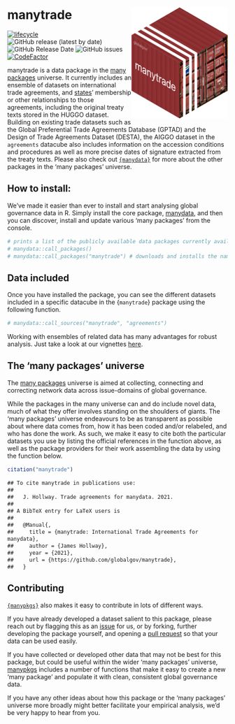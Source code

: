 
# manytrade <img src="man/figures/manytradeContainer.png" align="right" width="220"/>

<!-- badges: start -->

[![lifecycle](https://img.shields.io/badge/lifecycle-experimental-orange.svg)](https://www.tidyverse.org/lifecycle/#experimental)
![GitHub release (latest by
date)](https://img.shields.io/github/v/release/globalgov/manytrade)
![GitHub Release
Date](https://img.shields.io/github/release-date/globalgov/manytrade)
![GitHub
issues](https://img.shields.io/github/issues-raw/globalgov/manytrade)
[![CodeFactor](https://www.codefactor.io/repository/github/globalgov/manytrade/badge/main)](https://www.codefactor.io/repository/github/globalgov/manytrade/overview/main)
<!-- [![CII Best Practices](https://bestpractices.coreinfrastructure.org/projects/4867/badge)](https://bestpractices.coreinfrastructure.org/projects/4867) -->
<!-- badges: end -->

manytrade is a data package in the [many
packages](https://github.com/globalgov/) universe. It currently includes
an ensemble of datasets on international trade agreements, and
[states](https://github.com/globalgov/manystates)’ membership or other
relationships to those agreements, including the original treaty texts
stored in the HUGGO dataset. Building on existing trade datasets such as
the Global Preferential Trade Agreements Database (GPTAD) and the Design
of Trade Agreements Dataset (DESTA), the AIGGO dataset in the
`agreements` datacube also includes information on the accession
conditions and procedures as well as more precise dates of signature
extracted from the treaty texts. Please also check out
[`{manydata}`](https://github.com/globalgov/manydata) for more about the
other packages in the ‘many packages’ universe.

## How to install:

We’ve made it easier than ever to install and start analysing global
governance data in R. Simply install the core package,
[manydata](https://github.com/globalgov/manydata), and then you can
discover, install and update various ‘many packages’ from the console.

``` r
# prints a list of the publicly available data packages currently available
# manydata::call_packages()
# manydata::call_packages("manytrade") # downloads and installs the named package
```

## Data included

Once you have installed the package, you can see the different datasets
included in a specific datacube in the {`manytrade`} package using the
following function.

``` r
# manydata::call_sources("manytrade", "agreements")
```

Working with ensembles of related data has many advantages for robust
analysis. Just take a look at our vignettes
[here](https://globalgov.github.io/manydata/articles/user.html).

## The ‘many packages’ universe

The [many packages](https://github.com/globalgov/) universe is aimed at
collecting, connecting and correcting network data across issue-domains
of global governance.

While the packages in the many universe can and do include novel data,
much of what they offer involves standing on the shoulders of giants.
The ‘many packages’ universe endeavours to be as transparent as possible
about where data comes from, how it has been coded and/or relabeled, and
who has done the work. As such, we make it easy to cite both the
particular datasets you use by listing the official references in the
function above, as well as the package providers for their work
assembling the data by using the function below.

``` r
citation("manytrade")
```

    ## To cite manytrade in publications use:
    ## 
    ##   J. Hollway. Trade agreements for manydata. 2021.
    ## 
    ## A BibTeX entry for LaTeX users is
    ## 
    ##   @Manual{,
    ##     title = {manytrade: International Trade Agreements for manydata},
    ##     author = {James Hollway},
    ##     year = {2021},
    ##     url = {https://github.com/globalgov/manytrade},
    ##   }

## Contributing

[`{manypkgs}`](https://github.com/globalgov/manypkgs) also makes it easy
to contribute in lots of different ways.

If you have already developed a dataset salient to this package, please
reach out by flagging this as an
[issue](https://github.com/globalgov/manytrade/issues) for us, or by
forking, further developing the package yourself, and opening a [pull
request](https://github.com/globalgov/manytrade/pulls) so that your data
can be used easily.

If you have collected or developed other data that may not be best for
this package, but could be useful within the wider ‘many packages’
universe, [manypkgs](https://github.com/globalgov/manypkgs) includes a
number of functions that make it easy to create a new ‘many package’ and
populate it with clean, consistent global governance data.

If you have any other ideas about how this package or the ‘many
packages’ universe more broadly might better facilitate your empirical
analysis, we’d be very happy to hear from you.
